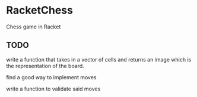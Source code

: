 # RacketChess

Chess game in Racket

## TODO 
write a function that takes in a vector of cells and returns an 
image which is the representation of the board.

find a good way to implement moves

write a function to validate said moves

